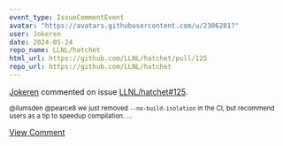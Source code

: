 ```yaml
---
event_type: IssueCommentEvent
avatar: "https://avatars.githubusercontent.com/u/2306281?"
user: Jokeren
date: 2024-05-24
repo_name: LLNL/hatchet
html_url: https://github.com/LLNL/hatchet/pull/125
repo_url: https://github.com/LLNL/hatchet
---
```


<a href='https://github.com/Jokeren' target='_blank'>Jokeren</a> commented on issue <a href='https://github.com/LLNL/hatchet/pull/125' target='_blank'>LLNL/hatchet#125</a>.

<small>@ilumsden @pearce8 we just removed `--no-build-isolation` in the CI, but recommend users as a tip to speedup compilation....</small>

<a href='https://github.com/LLNL/hatchet/pull/125' target='_blank'>View Comment</a>